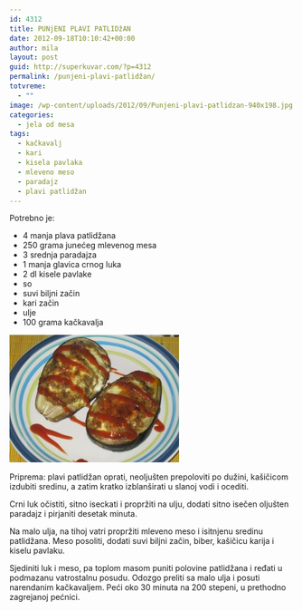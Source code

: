 ```yaml
---
id: 4312
title: PUNjENI PLAVI PATLIDžAN
date: 2012-09-18T10:10:42+00:00
author: mila
layout: post
guid: http://superkuvar.com/?p=4312
permalink: /punjeni-plavi-patlidžan/
totvreme:
  - ""
image: /wp-content/uploads/2012/09/Punjeni-plavi-patlidzan-940x198.jpg
categories:
  - jela od mesa
tags:
  - kačkavalj
  - kari
  - kisela pavlaka
  - mleveno meso
  - paradajz
  - plavi patlidžan
---
```

Potrebno je:

  * 4 manja plava patlidžana
  * 250 grama junećeg mlevenog mesa
  * 3 srednja paradajza
  * 1 manja glavica crnog luka
  * 2 dl kisele pavlake
  * so
  * suvi biljni začin
  * kari začin
  * ulje
  * 100 grama kačkavalja

<img class="alignnone size-medium wp-image-4313" title="Punjeni plavi patlidzan" src="/wp-content/uploads/2012/09/Punjeni-plavi-patlidzan-300x225.jpg" alt="" width="300" height="225" /> 

Priprema: plavi patlidžan oprati, neoljušten prepoloviti po dužini, kašičicom izdubiti sredinu, a zatim kratko izblanširati u slanoj vodi i ocediti.

Crni luk očistiti, sitno iseckati i propržiti na ulju, dodati sitno isečen oljušten paradajz i pirjaniti desetak minuta.

Na malo ulja, na tihoj vatri propržiti mleveno meso i isitnjenu sredinu patlidžana. Meso posoliti, dodati suvi biljni začin, biber, kašičicu karija i kiselu pavlaku.

Sjediniti luk i meso, pa toplom masom puniti polovine patlidžana i ređati u podmazanu vatrostalnu posudu. Odozgo preliti sa malo ulja i posuti narendanim kačkavaljem. Peći oko 30 minuta na 200 stepeni, u prethodno zagrejanoj pećnici.